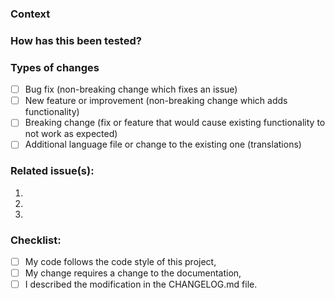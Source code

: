 ### Context
<!--- Why is this change required? What problem does it solve? -->

### How has this been tested?
<!--- Please describe in detail how you tested your changes (doesn't apply to translations). -->

### Types of changes
<!--- What types of changes does your code introduce? Put an `x` in all the boxes that apply: -->
- [ ] Bug fix (non-breaking change which fixes an issue)
- [ ] New feature or improvement (non-breaking change which adds functionality)
- [ ] Breaking change (fix or feature that would cause existing functionality to not work as expected)
- [ ] Additional language file or change to the existing one (translations)

### Related issue(s):
1.
2.
3.

### Checklist:
<!--- Go over all the following points, and put an `x` in all the boxes that apply. -->
<!--- If you're unsure about any of these, don't hesitate to ask. We're here to help! -->
- [ ] My code follows the code style of this project,
- [ ] My change requires a change to the documentation,
- [ ] I described the modification in the CHANGELOG.md file.